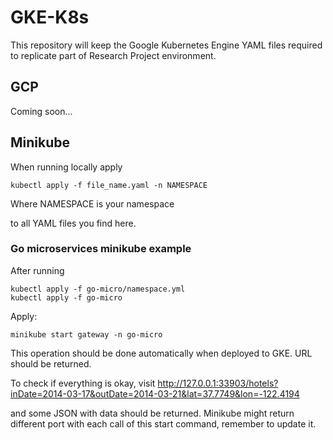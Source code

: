 # GKE-K8s

This repository will keep the Google Kubernetes Engine YAML files required to replicate part of Research Project environment.


## GCP

Coming soon...


## Minikube

When running locally apply 

```
kubectl apply -f file_name.yaml -n NAMESPACE
```

Where NAMESPACE is your namespace

to all YAML files you find here.

### Go microservices minikube example 

After running

```
kubectl apply -f go-micro/namespace.yml
kubectl apply -f go-micro
```

Apply:

```
minikube start gateway -n go-micro
```

This operation should be done automatically when deployed to GKE.
URL should be returned. 

To check if everything is okay, visit
http://127.0.0.1:33903/hotels?inDate=2014-03-17&outDate=2014-03-21&lat=37.7749&lon=-122.4194

and some JSON with data should be returned. Minikube might return different port with each call of this start command, remember to update it.

